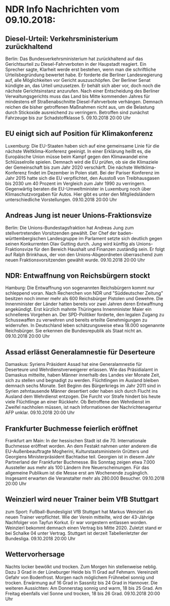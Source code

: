 # NDR Info Nachrichten vom 09.10.2018:


## Diesel-Urteil: Verkehrsministerium zurückhaltend
Berlin: Das Bundesverkehrsministerium hat zurückhaltend auf das Gerichtsurteil zu Diesel-Fahrverboten in der Haupstadt reagiert. Ein Sprecher sagte, Klarheit werde erst bestehen, wenn man die schriftliche Urteilsbegründung bewertet habe. Er forderte die Berliner Landesregierung auf, alle Möglichkeiten vor Gericht auszuschöpfen. Der Berliner Senat kündigte an, das Urteil umzusetzen. Er behält sich aber vor, doch noch die nächste Gerichtsinstanz anzurufen. Nach einer Entscheidung des Berliner Verwaltungsgerichts muss das Land bis Mitte kommenden Jahres für mindestens elf Straßenabschnitte Diesel-Fahrverbote verhängen. Demnach reichen die bisher getroffenen Maßnahmen nicht aus, um die Belastung durch Stickoxide ausreichend zu verringern. Betroffen sind zunächst Fahrzeuge bis zur Schadstoffklasse 5. 09.10.2018 20:00 Uhr 

## EU einigt sich auf Position für Klimakonferenz
Luxemburg:	Die EU-Staaten haben sich auf eine gemeinsame Linie für die nächste Weltklima-Konferenz geeinigt. In einer Erklärung heißt es, die Europäische Union müsse beim Kampf gegen den Klimawandel eine Schlüsselrolle spielen. Demnach wird die EU prüfen, ob sie die Klimaziele der Gemeinschaft bis zum Jahr 2020 verschärft. Die nächste Weltklima-Konferenz findet im Dezember in Polen statt. Bei der Pariser Konferenz im Jahr 2015 hatte sich die EU verpflichtet, den Ausstoß von Treibhausgasen bis 2030 um 40 Prozent im Vergleich zum Jahr 1990 zu verringern. Gegenwärtig beraten die EU-Umweltminister in Luxemburg noch über Klimaschutzvorgaben für Autos. Hier gibt es unter den Mitgliedsländern unterschiedliche Vorstellungen. 09.10.2018 20:00 Uhr 

## Andreas Jung ist neuer Unions-Fraktionsvize
Berlin:	Die Unions-Bundestagsfraktion hat Andreas Jung zum stellvertretenden Vorsitzenden gewählt. Der Chef der baden-württembergischen Landesgruppe im Parlament setzte sich deutlich gegen seinen Konkurrenten Olav Gutting durch. Jung wird künftig als Unions-Fraktionsvize für den Bereich Haushalt und Finanzen zuständig sein. Er folgt auf Ralph Brinkhaus, der von den Unions-Abgeordneten überraschend zum neuen Fraktionsvorsitzenden gewählt wurde. 09.10.2018 20:00 Uhr 

## NDR: Entwaffnung von Reichsbürgern stockt
Hamburg: Die Entwaffnung von sogenannten Reichsbürgern kommt nur schleppend voran. Nach Recherchen von NDR und "Süddeutscher Zeitung" besitzen noch immer mehr als 600 Reichsbürger Pistolen und Gewehre. Die Innenminister der Länder hatten bereits vor zwei Jahren deren Entwaffnung angekündigt. Erst kürzlich mahnte Thüringens Innenminister Maier ein schnelleres Vorgehen an. Der SPD-Politiker forderte, den legalen Zugang zu Schusswaffen zu verwehren und bereits erteilte Genehmigungen zu widerrufen. In Deutschland leben schätzungsweise etwa 18.000 sogenannte Reichsbürger. Sie erkennen die Bundesrepublik als Staat nicht an. 09.10.2018 20:00 Uhr 

## Assad erlässt Generalamnestie für Deserteure
Damaskus:	Syriens Präsident Assad hat eine Generalamnestie für Deserteure und Wehrdienstverweigerer erlassen. Wie das Präsidialamt in Damaskus mitteilte, haben Männer innerhalb des Landes vier Monate Zeit, sich zu stellen und begnadigt zu werden. Flüchtlingen im Ausland bleiben demnach sechs Monate. Seit Beginn des Bürgerkriegs im Jahr 2011 sind in Syrien zehntausende Männer desertiert oder haben sich durch Flucht ins Ausland dem Wehrdienst entzogen. Die Furcht vor Strafe hindert bis heute viele Flüchtlinge an einer Rückkehr. Ob Betroffene den Wehrdienst im Zweifel nachholen müssen, ist nach Informationen der Nachrichtenagentur AFP unklar. 09.10.2018 20:00 Uhr 

## Frankfurter Buchmesse feierlich eröffnet
Frankfurt am Main: In der hessischen Stadt ist die 70. Internationale Buchmesse eröffnet worden. An dem Festakt nahmen unter anderem die EU-Außenbeauftragte Mogherini, Kulturstaatsministerin Grütters und Georgiens Ministerpräsident Bachtadse teil. Georgien ist in diesem Jahr Partnerland der Frankfurter Buchmesse. Bis Sonntag zeigen etwa 7.000 Aussteller aus mehr als 100 Ländern ihre Neuerscheinungen. Für das allgemeine Publikum ist die Messe erst am Wochenende zugänglich. Insgesamt erwarten die Veranstalter mehr als 280.000 Besucher. 09.10.2018 20:00 Uhr 

## Weinzierl wird neuer Trainer beim VfB Stuttgart
zum Sport: Fußball-Bundesligist VfB Stuttgart hat Markus Weinzierl als neuen Trainer verpflichtet. Wie der Verein mitteilte, wird der 43-Jährige Nachfolger von Tayfun Korkut. Er war vorgestern entlassen worden. Weinzierl bekommt demnach einen Vertrag bis Mitte 2020. Zuletzt stand er bei Schalke 04 unter Vertrag. Stuttgart ist derzeit Tabellenletzter der Bundesliga. 09.10.2018 20:00 Uhr 

## Wettervorhersage
Nachts locker bewölkt und trocken. Zum Morgen hin stellenweise neblig. Dazu 3 Grad in der Lüneburger Heide bis 11 Grad auf Fehmarn. Vereinzelt Gefahr von Bodenfrost. Morgen nach möglichem Frühnebel sonnig und trocken. Erwärmung auf 16 Grad in Sassnitz bis 24 Grad in Hannover. Die weiteren Aussichten: Am Donnerstag sonnig und warm, 18 bis 25 Grad. Am Freitag ebenfalls viel Sonne und trocken, 18 bis 26 Grad. 09.10.2018 20:00 Uhr 
